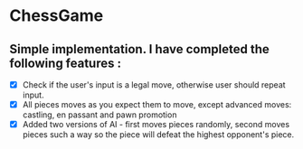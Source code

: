 # ChessGame
## Simple implementation. I have completed the following features :
- [x] Check if the user's input is a legal move, otherwise user should repeat input.
- [x] All pieces moves as you expect them to move, except advanced moves: castling, en passant and pawn promotion
- [x] Added two versions of AI - first moves pieces randomly, second moves pieces such a way so the piece will defeat the highest opponent's piece.
